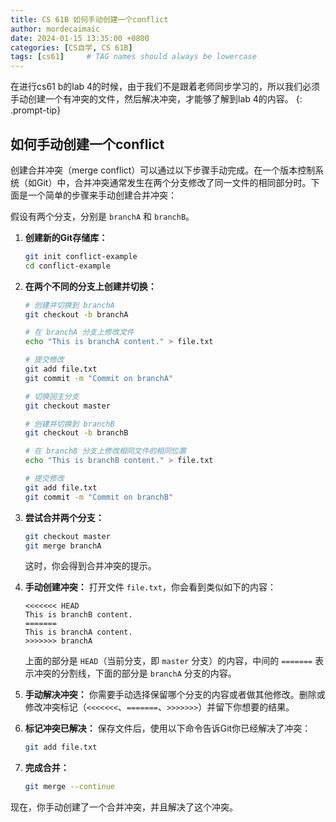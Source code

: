 ```yaml
---
title: CS 61B 如何手动创建一个conflict
author: mordecaimaic
date: 2024-01-15 13:35:00 +0800
categories: [CS自学, CS 61B]
tags: [cs61]     # TAG names should always be lowercase
---
```

> 
在进行cs61 b的lab 4的时候，由于我们不是跟着老师同步学习的，所以我们必须手动创建一个有冲突的文件，然后解决冲突，才能够了解到lab 4的内容。
{: .prompt-tip}
## 如何手动创建一个conflict

创建合并冲突（merge conflict）可以通过以下步骤手动完成。在一个版本控制系统（如Git）中，合并冲突通常发生在两个分支修改了同一文件的相同部分时。下面是一个简单的步骤来手动创建合并冲突：

假设有两个分支，分别是 `branchA` 和 `branchB`。

1. **创建新的Git存储库：**
   ```bash
   git init conflict-example
   cd conflict-example
   ```

2. **在两个不同的分支上创建并切换：**
   ```bash
   # 创建并切换到 branchA
   git checkout -b branchA

   # 在 branchA 分支上修改文件
   echo "This is branchA content." > file.txt

   # 提交修改
   git add file.txt
   git commit -m "Commit on branchA"

   # 切换回主分支
   git checkout master

   # 创建并切换到 branchB
   git checkout -b branchB

   # 在 branchB 分支上修改相同文件的相同位置
   echo "This is branchB content." > file.txt

   # 提交修改
   git add file.txt
   git commit -m "Commit on branchB"
   ```

3. **尝试合并两个分支：**
   ```bash
   git checkout master
   git merge branchA
   ```

   这时，你会得到合并冲突的提示。

4. **手动创建冲突：**
   打开文件 `file.txt`，你会看到类似如下的内容：
   ```plaintext
   <<<<<<< HEAD
   This is branchB content.
   =======
   This is branchA content.
   >>>>>>> branchA
   ```

   上面的部分是 `HEAD`（当前分支，即 `master` 分支）的内容，中间的 `=======` 表示冲突的分割线，下面的部分是 `branchA` 分支的内容。

5. **手动解决冲突：**
   你需要手动选择保留哪个分支的内容或者做其他修改。删除或修改冲突标记（`<<<<<<<`、`=======`、`>>>>>>>`）并留下你想要的结果。

6. **标记冲突已解决：**
   保存文件后，使用以下命令告诉Git你已经解决了冲突：
   ```bash
   git add file.txt
   ```

7. **完成合并：**
   ```bash
   git merge --continue
   ```

现在，你手动创建了一个合并冲突，并且解决了这个冲突。

